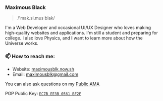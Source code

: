 <!-- ]V[ -->

### Maximous Black

> /'mak.si.mus blak/

I'm a Web Developer and occasional UI/UX Designer who loves making high-quality websites and applications. I'm still a student and preparing for college. I also love Physics, and I want to learn more about how the Universe works.

### 📫 How to reach me:

- Website: [maximousblk.now.sh](https://maximousblk.now.sh/)
- Email: [maximousblk@gmail.com](mailto:maximousblk@gmail.com)

You can also ask questions on my [Public AMA](https://github.com/maximousblk/maximousblk/discussions/new?category=ama)

PGP Public Key: [`EC7B EE3B 0561 BF2F`](https://keybase.io/maximousblk/pgp_keys.asc)
